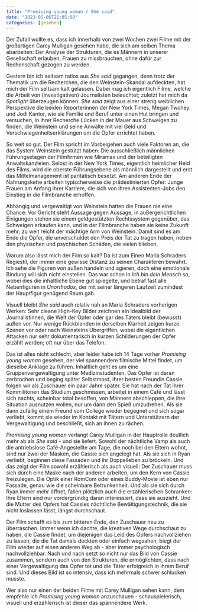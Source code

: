 ```yaml
---
title: "Promising young woman / She said"
date: "2023-05-06T21:05:00"
categories: [gesehen]
---
```


Der Zufall wollte es, dass ich innerhalb von zwei Wochen zwei Filme mit der großartigen Carey Mulligan gesehen habe, die sich am selben Thema abarbeiten: Der Analyse der Strukturen, die es Männern in unserer Gesellschaft erlauben, Frauen zu missbrauchen, ohne dafür zur Rechenschaft gezogen zu werden.

Gestern bin ich seltsam ratlos aus *She said* gegangen, denn trotz der Thematik um die Recherchen, die den Weinstein-Skandal aufdeckten, hat mich der Film seltsam kalt gelassen. Dabei mag ich eigentlich Filme, welche die Arbeit von (investigativen) Journalisten beleuchtet; zuletzt hat mich da *Spotlight* überzeugen können. *She said* zeigt aus einer streng weiblichen Perspektive die beiden Reporterinnen der New York Times, Megan Twohey und Jodi Kantor, wie sie Familie und Beruf unter einen Hut bringen und versuchen, in ihrer Recherche Lücken in der Mauer aus Schweigen zu finden, die Weinstein und seine Anwälte mit viel Geld und Verschwiegenheitserklärungen um die Opfer errichtet haben.

So weit so gut. Der Film spricht im Vorbeigehen auch viele Faktoren an, die das System Weinstein gestützt haben: Die ausschließlich männlichen Führungsetagen der Filmfirmen wie Miramax und der beteiligten Anwaltskanzleien. Selbst in der New York Times, eigentlich heimlicher Held des Films, wird die oberste Führungsebene als männlich dargestellt und erst das Mittelmanagement ist paritätisch besetzt. Am anderen Ende der Nahrungskette arbeiten typischerweise die prädestinierten Opfer: Junge Frauen am Anfang ihrer Karriere, die sich von ihren Assistenten-Jobs den Einstieg in die Filmbranche erhoffen. 

Abhängig und vergewaltigt von Weinstein hatten die Frauen nie eine Chance: Vor Gericht steht Aussage gegen Aussage, in außergerichtlichen Einigungen stehen sie einem geldgestützten Rechtssystem gegenüber, das Schweigen erkaufen kann, und in der Filmbranche haben sie keine Zukunft mehr; zu weit reicht der mächtige Arm von Weinstein. Damit sind es am Ende die Opfer, die unverschuldet den Preis der Tat zu tragen haben, neben den physischen und psychischen Schäden, die vielen blieben.

Warum also lässt mich der Film so kalt? Da ist zum Einen Maria Schraders Regiestil, der immer eine gewisse Distanz zu seinen Charakteren bewahrt. Ich sehe die Figuren von außen handeln und agieren, doch eine emotionale Bindung will sich nicht einstellen. Das war schon in *Ich bin dein Mensch* so, wobei dies die inhaltliche Ebene gut spiegelte, und betraf fast alle Nebenfiguren in *Unorthodox*, der mit seiner längeren Laufzeit zumindest der Hauptfigur genügend Raum gab.

Visuell bleibt *She said* auch relativ nah an Maria Schraders vorherigen Werken: Sehr cleane High-Key Bilder zeichnen ein Idealbild der Journalistinnen, die Welt der Opfer oder gar des Täters bleibt (bewusst) außen vor. Nur wenige Rückblenden in derselben Klarheit zeigen kurze Szenen vor oder nach Weinsteins Übergriffen, wobei die eigentlichen Attacken nur sehr dokumentarisch in kurzen Schilderungen der Opfer erzählt werden; oft nur über das Telefon.

Das ist alles nicht schlecht, aber leider habe ich 14 Tage vorher *Promising young woman* gesehen, der viel spannendere filmische Mittel findet, um dieselbe Anklage zu führen. Inhaltlich geht es um eine Gruppenvergewaltigung unter Medizinstudenten. Das Opfer ist daran zerbrochen und beging später Selbstmord, ihrer besten Freundin Cassie folgen wir als Zuschauer ein paar Jahre später. Sie hat nach der Tat ihrer Kommilitonen das Studium geschmissen, arbeitet in einem Café und lässt sich nachts, scheinbar total besoffen, von Männern abschleppen, die ihre Situation ausnutzen wollen, nur um dann den Spieß umzudrehen. Als sie dann zufällig einem Freund vom College wieder begegnet und sich sogar verliebt, kommt sie wieder im Kontakt mit Tätern und Unterstützern der Vergewaltigung und beschließt, sich an ihnen zu rächen.

*Promising young woman* verlangt Carey Mulligan in der Hauptrolle deutlich mehr ab als *She said* - und sie liefert. Sowohl der nächtliche Vamp als auch die antriebslose Café-Angestellte am Tage, die noch bei den Eltern wohnt, sind nur zwei der Masken, die Cassie sich angelegt hat. Als sie sich in Ryan verliebt, beginnen diese Fassaden und ihr Doppelleben zu bröckeln. Und das zeigt der Film sowohl erzählerisch als auch visuell: Der Zuschauer muss sich durch eine Maske nach der anderen arbeiten, um den Kern von Cassie freizulegen. Die Optik einer RomCom oder eines Buddy-Movie ist eben nur Fassade, genau wie die scheinbare Betrunkenheit. Und als sie sich durch Ryan immer mehr öffnet, fallen plötzlich auch die erzählerischen Schranken: Ihre Eltern sind nur vordergründig daran interessiert, dass sie auszieht. Und die Mutter des Opfers hat Cassies nächtliche Bewältigungstechnik, die sie nicht loslassen lässt, längst durchschaut.

Der Film schafft es bis zum bitteren Ende, den Zuschauer neu zu überraschen. Immer wenn ich dachte, die kreativen Wege durchschaut zu haben, die Cassie findet, um diejenigen das Leid des Opfers nachvollziehen zu lassen, die die Tat damals deckten oder einfach wegsahen, biegt der Film wieder auf einen anderen Weg ab - aber immer psychologisch nachvollziehbar. Nach und nach setzt so nicht nur das Bild von Cassie zusammen, sondern auch von den Strukturen, die ermöglichten, dass nach einer Vergewaltigung das Opfer tot und die Täter erfolgreich in ihrem Beruf sind. Und dieses Bild ist so intensiv, dass ich mehrmals schwer schlucken musste.

Wer also nur einen der beiden Filme mit Carey Mulligan sehen kann, dem empfehle ich *Promising young woman* anzuschauen - schauspielerisch, visuell und erzählerisch ist dieser das spannendere Werk.